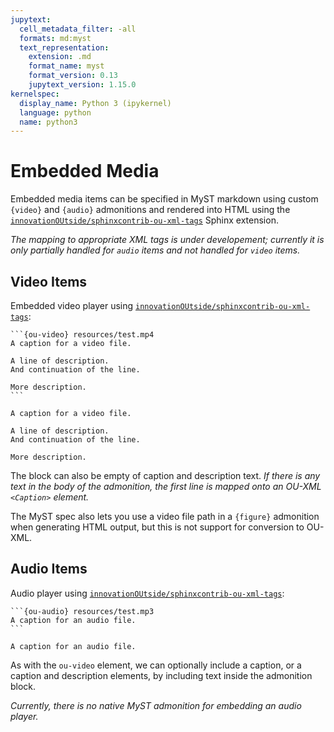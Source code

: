 ```yaml
---
jupytext:
  cell_metadata_filter: -all
  formats: md:myst
  text_representation:
    extension: .md
    format_name: myst
    format_version: 0.13
    jupytext_version: 1.15.0
kernelspec:
  display_name: Python 3 (ipykernel)
  language: python
  name: python3
---
```

# Embedded Media

Embedded media items can be specified in MyST markdown using custom `{video}` and `{audio}` admonitions and rendered into HTML using the [`innovationOUtside/sphinxcontrib-ou-xml-tags`](https://github.com/innovationOUtside/sphinxcontrib-ou-xml-tags) Sphinx extension.

*The mapping to appropriate XML tags is under developement; currently it is only partially handled for `audio` items and not handled for `video` items.*

## Video Items

Embedded video player using [`innovationOUtside/sphinxcontrib-ou-xml-tags`](https://github.com/innovationOUtside/sphinxcontrib-ou-xml-tags):

````text
```{ou-video} resources/test.mp4
A caption for a video file.

A line of description.
And continuation of the line.

More description.
```
````

```{ou-video} resources/test.mp4
A caption for a video file.

A line of description.
And continuation of the line.

More description.
```

The block can also be empty of caption and description text. *If there is any text in the body of the admonition, the first line is mapped onto an OU-XML `<Caption>` element.*

The MyST spec also lets you use a video file path in a `{figure}` admonition when generating HTML output, but this is not support for conversion to OU-XML.

## Audio Items

Audio player using [`innovationOUtside/sphinxcontrib-ou-xml-tags`](https://github.com/innovationOUtside/sphinxcontrib-ou-xml-tags):

````text
```{ou-audio} resources/test.mp3
A caption for an audio file.
```
````

```{ou-audio} resources/test.mp3
A caption for an audio file.
```

As with the `ou-video` element, we can optionally include a caption, or a caption and description elements, by including text inside the admonition block.

*Currently, there is no native MyST admonition for embedding an audio player.*
